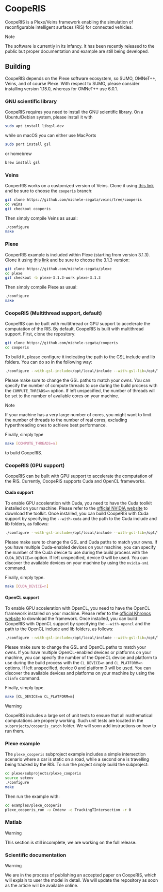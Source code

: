 # CoopeRIS

CoopeRIS is a Plexe/Veins framework enabling the simulation of reconfigurable intelligent surfaces (RIS) for connected vehicles.

> [!NOTE]
> The software is currently in its infancy. It has been recently released to the public but proper documentation and example are still being developed.

## Building

CoopeRIS depends on the Plexe software ecosystem, so SUMO, OMNeT++, Veins, and of course Plexe.
With respect to SUMO, please consider installing version 1.18.0, whereas for OMNeT++ use 6.0.1.

### GNU scientific library
CoopeRIS requires you need to install the GNU scientific library.
On a Ubuntu/Debian system, please install it with
```bash
sudo apt install libgsl-dev
```
while on macOS you can either use MacPorts
```bash
sudo port install gsl
```
or homebrew
```bash
brew install gsl
```

### Veins
CooperRIS works on a customized version of Veins.
Clone it using [this link](https://github.com/michele-segata/veins/tree/cooperis) and be sure to choose the `cooperis` branch:
```bash
git clone https://github.com/michele-segata/veins/tree/cooperis
cd veins
git checkout cooperis
```
Then simply compile Veins as usual:
```bash
./configure
make
```

### Plexe
CooperRIS example is included within Plexe (starting from version 3.1.3).
Clone it using [this link](https://github.com/michele-segata/plexe) and be sure to choose the 3.1.3 version:
```bash
git clone https://github.com/michele-segata/plexe
cd plexe
git checkout -b plexe-3.1.3-work plexe-3.1.3
```
Then simply compile Plexe as usual:
```bash
./configure
make
```

### CoopeRIS (Multithread support, default)

CoopeRIS can be built with multithread or GPU support to accelerate the
computation of the RIS. By default, CoopeRIS is built with multithread support.
First, clone the repository:

```bash
git clone https://github.com/michele-segata/cooperis
cd cooperis
```
To build it, please configure it indicating the path to the GSL include and lib folders.
You can do so in the following way:
```bash
./configure --with-gsl-include=/opt/local/include --with-gsl-lib=/opt/local/lib
```

Please make sure to change the GSL paths to match your owns. You can specify
the number of compute threads to use during the build process with the
`COMPUTE_THREADS=n` option. If left unspecified, the number of threads will be
set to the number of available cores on your machine.
> [!NOTE]
> If your machine has a very large number of cores, you might want to limit the
> number of threads to the number of real cores, excluding hyperthreading ones to
> achieve best performance.

Finally, simply type
```bash
make [COMPUTE_THREADS=n]
```
to build CoopeRIS.

### CoopeRIS (GPU support)

CoopeRIS can be built with GPU support to accelerate the computation of the RIS.
Currently, CoopeRIS supports Cuda and OpenCL frameworks.

#### Cuda support

To enable GPU acceleration with Cuda, you need to have the Cuda toolkit installed on your
machine. Please refer to the
[official NVIDIA website](https://developer.nvidia.com/cuda-downloads) to
download the toolkit. Once installed, you can build CoopeRIS with Cuda support
by specifying the `--with-cuda` and the path to the Cuda include and lib
folders, as follows:

```bash
./configure --with-gsl-include=/opt/local/include --with-gsl-lib=/opt/local/lib --with-cuda --with-cuda-include=/opt/local/include --with-cuda-lib=/usr/local/cuda/lib64
```

Please make sure to change the GSL and Cuda paths to match your owns.
If you have multiple Cuda-enabled devices on your machine, you can specify the
number of the Cuda device to use during the build process with the
`CUDA_DEVICE=n` option. If left unspecified, device 0 will be used. You can
discover the available devices on your machine by using the `nvidia-smi`
command.

Finally, simply type.

```bash
make [CUDA_DEVICE=n]
```

#### OpenCL support

To enable GPU acceleration with OpenCL, you need to have the OpenCL framework
installed on your machine. Please refer to the
[official Khronos website](https://www.khronos.org/opencl/) to download the
framework. Once installed, you can build CoopeRIS with OpenCL support by
specifying the `--with-opencl` and the path to the OpenCL include and lib
folders, as follows:

```bash
./configure --with-gsl-include=/opt/local/include --with-gsl-lib=/opt/local/lib --with-opencl --with-opencl-include=/opt/local/include --with-opencl-lib=/opt/local/lib
```

Please make sure to change the GSL and OpenCL paths to match your owns.
If you have multiple OpenCL-enabled devices or platforms on your machine, you
can specify the number of the OpenCL device and platform to use during the
build process with the `CL_DEVICE=n` and `CL_PLATFORM=n` options. If left
unspecified, device 0 and platform 0 will be used. You can discover the
available devices and platforms on your machine by using the `clinfo` command.

Finally, simply type.

```bash
make [CL_DEVICE=n CL_PLATFORM=m]
```

> [!WARNING]
> CoopeRIS includes a large set of unit tests to ensure that all mathematical computations are properly working.
> Such unit tests are located in the `subprojects/cooperis_catch` folder.
> We will soon add instructions on how to run them.

### Plexe example

The `plexe_cooperis` subproject example includes a simple intersection scenario where a car is static on a road, while a second one is travelling being tracked by the RIS.
To run the project simply build the subproject:
```bash
cd plexe/subprojects/plexe_cooperis
source setenv
./configure
make
```
Then run the example with:
```bash
cd examples/plexe_cooperis
plexe_cooperis_run -u Cmdenv -c TrackingTIntersection -r 0
```

### Matlab

> [!WARNING]
> This section is still incomplete, we are working on the full release.

### Scientific documentation

> [!WARNING]
> We are in the process of publishing an accepted paper on CoopeRIS, which will explain to user the model in detail.
> We will update the repository as soon as the article will be available online.
